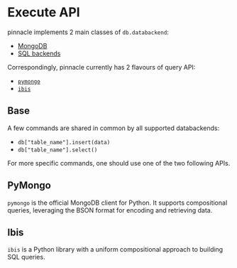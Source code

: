# Execute API

pinnacle implements 2 main classes of `db.databackend`:

- [MongoDB](../data_integrations/mongodb)
- [SQL backends](../data_integrations/sql)

Correspondingly, pinnacle currently has 2 flavours of query API:

- [`pymongo`](https://pymongo.readthedocs.io/en/stable/)
- [`ibis`](https://ibis-project.org/)

## Base

A few commands are shared in common by all supported databackends:

- `db["table_name"].insert(data)`
- `db["table_name"].select()`

For more specific commands, one should use one of the two following APIs.

## PyMongo

`pymongo` is the official MongoDB client for Python. It supports 
compositional queries, leveraging the BSON format for encoding 
and retrieving data.

## Ibis

`ibis` is a Python library with a uniform compositional approach to building
SQL queries.